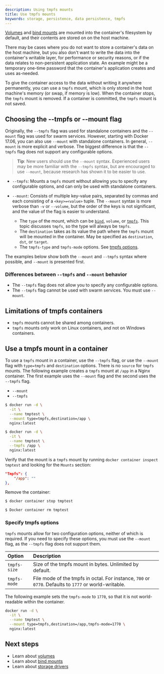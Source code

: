 ```yaml
---
description: Using tmpfs mounts
title: Use tmpfs mounts
keywords: storage, persistence, data persistence, tmpfs
---
```


[Volumes](volumes.md) and [bind mounts](bind-mounts.md) are mounted into the
container's filesystem by default, and their contents are stored on on the host
machine.

There may be cases where you do not want to store a container's data on the host
machine, but you also don't want to write the data into the container's writable
layer, for performance or security reasons, or if the data relates to
non-persistent application state. An example might be a temporary one-time
password that the container's application creates and uses as-needed.

To give the container access to the data without writing it anywhere
permanently, you can use a `tmpfs` mount, which is only stored in the host
machine's memory (or swap, if memory is low). When the container stops, the
`tmpfs` mount is removed. If a container is committed, the `tmpfs` mount is not
saved.

## Choosing the --tmpfs or --mount flag

Originally, the `--tmpfs` flag was used for standalone containers and
the `--mount` flag was used for swarm services. However, starting with Docker
17.06, you can also use `--mount` with standalone containers. In general,
`--mount` is more explicit and verbose. The biggest difference is that the
`--tmpfs` flag does not support any configurable options.

> **Tip**: New users should use the `--mount` syntax. Experienced users may
> be more familiar with the `--tmpfs` syntax, but are encouraged to
> use `--mount`, because research has shown it to be easier to use.

- `--tmpfs`: Mounts a `tmpfs` mount without allowing you to specify any
  configurable options, and can only be used with standalone  containers.

- `--mount`: Consists of multiple key-value pairs, separated by commas and each
  consisting of a `<key>=<value>` tuple. The `--mount` syntax is more verbose
  than `-v` or `--volume`, but the order of the keys is not significant, and
  the value of the flag is easier to understand.
  - The `type` of the mount, which can be [`bind`](bind-mounts-md), `volume`, or
    [`tmpfs`](tmpfs.md). This topic discusses `tmpfs`, so the type will always
    be `tmpfs`.
  - The `destination` takes as its value the path where the `tmpfs` mount
    will be mounted in the container. May be specified as `destination`, `dst`,
    or `target`.
  - The `tmpfs-type` and `tmpfs-mode` options. See
    [tmpfs options](#tmpfs-options).

The examples below show both the `--mount` and `--tmpfs` syntax where possible,
and `--mount` is presented first.

### Differences between `--tmpfs` and `--mount` behavior

- The `--tmpfs` flag does not allow you to specify any configurable options.
- The `--tmpfs` flag cannot be used with swarm services. You must use `--mount`.

## Limitations of tmpfs containers

- `tmpfs` mounts cannot be shared among containers.
- `tmpfs` mounts only work on Linux containers, and not on Windows containers.

## Use a tmpfs mount in a container

To use a `tmpfs` mount in a container, use the `--tmpfs` flag, or use the
`--mount` flag with `type=tmpfs` and `destination` options. There is no
`source` for `tmpfs` mounts. The following example creates a `tmpfs` mount at
`/app` in a Nginx container. The first example uses the `--mount` flag and the
second uses the `--tmpfs` flag.

<ul class="nav nav-tabs">
  <li class="active"><a data-toggle="tab" data-group="mount" data-target="mount-run"><code>--mount</code></a></li>
  <li><a data-toggle="tab" data-group="volume" data-target="tmpfs-run"><code>--tmpfs</code></a></li>
</ul>
<div class="tab-content">
<div id="mount-run" class="tab-pane fade in active" markdown="1">

```bash
$ docker run -d \
  -it \
  --name tmptest \
  --mount type=tmpfs,destination=/app \
  nginx:latest
```

</div><!--mount-->
<div id="tmpfs-run" class="tab-pane fade" markdown="1">

```bash
$ docker run -d \
  -it \
  --name tmptest \
  --tmpfs /app \
  nginx:latest
```

</div><!--volume-->
</div><!--tab-content-->

Verify that the mount is a `tmpfs` mount by running `docker container inspect
tmptest` and looking for the `Mounts` section:

```json
"Tmpfs": {
    "/app": ""
},
```

Remove the container:

```bash
$ docker container stop tmptest

$ Docker container rm tmptest
```

### Specify tmpfs options

`tmpfs` mounts allow for two configuration options, neither of which is
required. If you need to specify these options, you must use the `--mount` flag,
as the `--tmpfs` flag does not support them.

| Option       | Description                                                                                           |
|:-------------|:------------------------------------------------------------------------------------------------------|
| `tmpfs-size` | Size of the tmpfs mount in bytes. Unlimited by default.                                               |
| `tmpfs-mode` | File mode of the tmpfs in octal. For instance, `700` or `0770`. Defaults to `1777` or world-writable. |

The following example sets the `tmpfs-mode` to `1770`, so that it is not
world-readable within the container.

```bash
docker run -d \
  -it \
  --name tmptest \
  --mount type=tmpfs,destination=/app,tmpfs-mode=1770 \
  nginx:latest
```

## Next steps

- Learn about [volumes](volumes.md)
- Learn about [bind mounts](bind-mounts.md)
- Learn about [storage drivers](/engine/userguide/storagedriver.md)